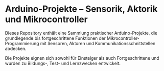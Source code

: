 # Arduino-Projekte – Sensorik, Aktorik und Mikrocontroller

Dieses Repository enthält eine Sammlung praktischer Arduino-Projekte, die grundlegende bis fortgeschrittene Funktionen der Mikrocontroller-Programmierung mit Sensoren, Aktoren und Kommunikationsschnittstellen abdecken.

Die Projekte eignen sich sowohl für Einsteiger als auch Fortgeschrittene und wurden zu Bildungs-, Test- und Lernzwecken entwickelt.
